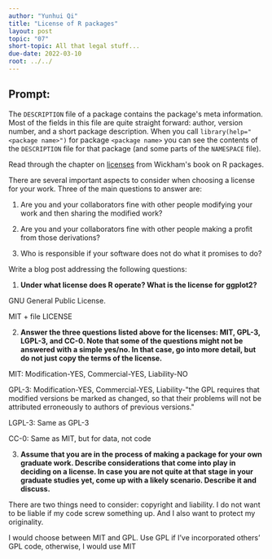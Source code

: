 ```yaml
---
author: "Yunhui Qi"
title: "License of R packages"
layout: post
topic: "07"
short-topic: All that legal stuff...
due-date: 2022-03-10
root: ../../
---
```


## Prompt:

The `DESCRIPTION` file of a package contains the package's meta information. Most of the fields in this file are quite straight forward: author, version number, and a short package description. When you call `library(help="<package name>")` for  package `<package name>` you can see the contents of the `DESCRIPTION` file for that package (and some parts of the `NAMESPACE` file).

Read through the chapter on [licenses](https://r-pkgs.org/license.html) from Wickham's book on R packages. 

There are several important aspects to consider when choosing a license for your work. 
Three of the main questions to answer are: 

1. Are you and your collaborators fine with other people modifying your work and then sharing the modified work?

2. Are you and your collaborators fine with other people making a profit from those derivations?

3. Who is responsible if your software does not do what it promises to do?


Write a blog post addressing the following questions: 

1. **Under what license does R operate? What is the license for ggplot2?**

GNU General Public License.

MIT + file LICENSE

2. **Answer the three questions listed above for the licenses: MIT, GPL-3,  LGPL-3, and CC-0. Note that some of the questions might not be answered with a simple yes/no. In that case, go into more detail, but do not just copy the terms of the license.**

MIT: Modification-YES, Commercial-YES, Liability-NO

GPL-3: Modification-YES, Commercial-YES, Liability-"the GPL requires that modified versions be marked as changed, so that their problems will not be attributed erroneously to
authors of previous versions."

LGPL-3: Same as GPL-3

CC-0: Same as MIT, but for data, not code

3. **Assume that you are in the process of making a package for your own graduate work. Describe considerations that come into play in deciding on a license. In case you are not quite at that stage in your graduate studies yet, come up with a likely scenario. Describe it and discuss.**

There are two things need to consider: copyright and liability. I do not want to be liable if my code screw something up. And I also want to protect my originality.

I would choose between MIT and GPL. Use GPL if I’ve incorporated others’ GPL code, otherwise, I would use MIT 




